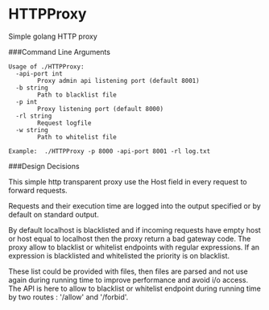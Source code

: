 # HTTPProxy
Simple golang HTTP proxy

###Command Line Arguments

```
Usage of ./HTTPProxy:
  -api-port int
    	Proxy admin api listening port (default 8001)
  -b string
    	Path to blacklist file
  -p int
    	Proxy listening port (default 8000)
  -rl string
    	Request logfile
  -w string
    	Path to whitelist file

Example:  ./HTTPProxy -p 8000 -api-port 8001 -rl log.txt
```
###Design Decisions

This simple http transparent proxy use the Host field in every request to forward requests.

Requests and their execution time are logged into the output specified or by
default on standard output.

By default localhost is blacklisted and if incoming requests have
empty host or host equal to localhost then the proxy return a bad gateway code.
The proxy allow to blacklist or whitelist endpoints with regular expressions.
If an expression is blacklisted and whitelisted the priority is on blacklist.

These list could be provided with files, then files are parsed and not use again
during running time to improve performance and avoid i/o access.
The API is here to allow to blacklist or whitelist endpoint during running time
by two routes : '/allow' and '/forbid'.
